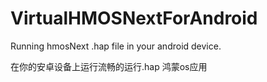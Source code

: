 # VirtualHMOSNextForAndroid
Running hmosNext .hap file in your android device.

在你的安卓设备上运行流畅的运行.hap 鸿蒙os应用

